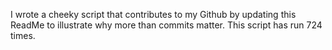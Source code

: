 I wrote a cheeky script that contributes to my Github by updating this ReadMe to illustrate why more than commits matter. This script has run 724 times.